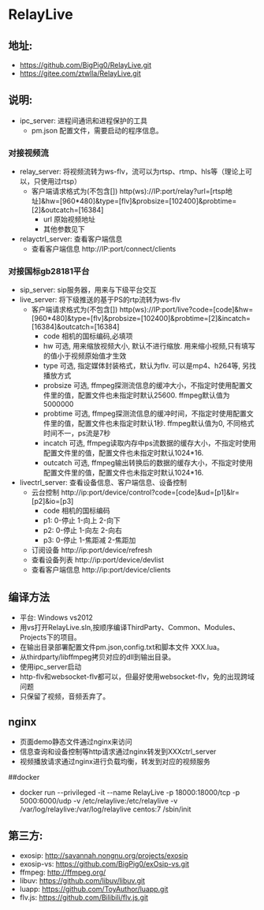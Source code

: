 # RelayLive
## 地址: 
*  https://github.com/BigPig0/RelayLive.git
*  https://gitee.com/ztwlla/RelayLive.git

## 说明:
* ipc_server: 进程间通讯和进程保护的工具
  + pm.json 配置文件，需要启动的程序信息。

### 对接视频流
* relay_server: 将视频流转为ws-flv，流可以为rtsp、rtmp、hls等（理论上可以，只使用过rtsp）
  * 客户端请求格式为(不包含[]) http(ws)://IP:port/relay?url=[rtsp地址]&hw=[960*480]&type=[flv]&probsize=[102400]&probtime=[2]&outcatch=[16384]
    + url 原始视频地址
    + 其他参数见下
* relayctrl_server: 查看客户端信息
  * 查看客户端信息 http://IP:port/connect/clients

### 对接国标gb28181平台
* sip_server: sip服务器，用来与下级平台交互
* live_server: 将下级推送的基于PS的rtp流转为ws-flv
  * 客户端请求格式为(不包含[]) http(ws)://IP:port/live?code=[code]&hw=[960*480]&type=[flv]&probsize=[102400]&probtime=[2]&incatch=[16384]&outcatch=[16384]
    + code 相机的国标编码,必填项
    + hw 可选, 用来缩放视频大小, 默认不进行缩放. 用来缩小视频,只有填写的值小于视频原始值才生效
    + type 可选, 指定媒体封装格式，默认为flv. 可以是mp4、h264等, 另找播放方式
    + probsize 可选, ffmpeg探测流信息的缓冲大小，不指定时使用配置文件里的值，配置文件也未指定时默认25600. ffmpeg默认值为5000000
    + probtime 可选, ffmpeg探测流信息的缓冲时间，不指定时使用配置文件里的值，配置文件也未指定时默认1秒. ffmpeg默认值为0, 不同格式时间不一，ps流是7秒
    + incatch 可选, ffmpeg读取内存中ps流数据的缓存大小，不指定时使用配置文件里的值，配置文件也未指定时默认1024*16.
    + outcatch 可选, ffmpeg输出转换后的数据的缓存大小，不指定时使用配置文件里的值，配置文件也未指定时默认1024*16.
* livectrl_server: 查看设备信息、客户端信息、设备控制
  * 云台控制 http://ip:port/device/control?code=[code]&ud=[p1]&lr=[p2]&io=[p3]
    + code 相机的国标编码
    + p1: 0-停止 1-向上 2-向下
    + p2: 0-停止 1-向左 2-向右
    + p3: 0-停止 1-焦距减 2-焦距加
  * 订阅设备 http://ip:port/device/refresh
  * 查看设备列表 http://ip:port/device/devlist
  * 查看客户端信息 http://ip:port/device/clients

## 编译方法
* 平台: Windows vs2012
* 用vs打开RelayLive.sln,按顺序编译ThirdParty、Common、Modules、Projects下的项目。
* 在输出目录部署配置文件pm.json,config.txt和脚本文件 XXX.lua。
* 从thirdparty/libffmpeg拷贝对应的dll到输出目录。
* 使用ipc_server启动
* http-flv和websocket-flv都可以，但最好使用websocket-flv，免的出现跨域问题
* 只保留了视频，音频丢弃了。

## nginx
* 页面demo静态文件通过nginx来访问
* 信息查询和设备控制等http请求通过nginx转发到XXXctrl_server
* 视频播放请求通过nginx进行负载均衡，转发到对应的视频服务

##docker
* docker run --privileged -it --name RelayLive -p 18000:18000/tcp -p 5000:6000/udp -v /etc/relaylive:/etc/relaylive -v /var/log/relaylive:/var/log/relaylive centos:7 /sbin/init

## 第三方:
* exosip: http://savannah.nongnu.org/projects/exosip
* exosip-vs: https://github.com/BigPig0/exOsip-vs.git
* ffmpeg: http://ffmpeg.org/
* libuv: https://github.com/libuv/libuv.git
* luapp: https://github.com/ToyAuthor/luapp.git
* flv.js: https://github.com/Bilibili/flv.js.git
